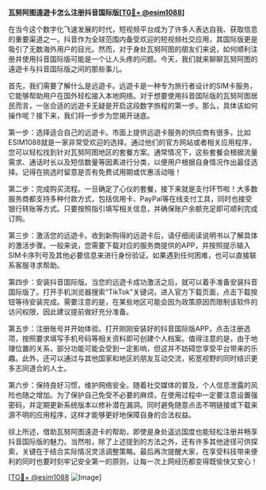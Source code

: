 **瓦努阿图遠遊卡怎么注册抖音国际版[[TG💪+ @esim1088](https://t.me/s/esim1088)]**

在当今这个数字化飞速发展的时代，短视频平台成为了许多人表达自我、获取信息的重要渠道之一。抖音作为全球范围内备受欢迎的短视频社交应用，其国际版更是吸引了无数海外用户的目光。然而，对于身处瓦努阿图的朋友们来说，如何顺利注册并使用抖音国际版可能是一个让人头疼的问题。今天，我们就来聊聊瓦努阿图的遠遊卡与抖音国际版之间的那些事儿。

首先，我们需要了解什么是远遊卡。远遊卡是一种专为旅行者设计的SIM卡服务，它能够帮助用户在国外轻松接入本地网络。对于想要使用抖音国际版的瓦努阿图居民而言，一张合适的远遊卡无疑是开启这段数字旅程的第一步。那么，具体该如何操作呢？接下来，我们将一步步为您揭开谜底。

第一步：选择适合自己的远遊卡。市面上提供远遊卡服务的供应商有很多，比如ESIM1088就是一家非常受欢迎的选择。通过他们的官方网站或者相关应用程序，您可以轻松找到针对瓦努阿图地区的套餐方案。通常情况下，这些套餐会根据流量需求、通话时长以及短信数量等因素进行分类，以便用户根据自身情况作出最佳选择。记得在挑选时留意是否有免费试用期或优惠活动哦！

第二步：完成购买流程。一旦确定了心仪的套餐，接下来就是支付环节啦！大多数服务商都支持多种付款方式，包括信用卡、PayPal等在线支付工具，同时也接受银行转账等方式。只要按照指引填写相关信息，并确保账户余额充足即可顺利完成订购。

第三步：激活您的远遊卡。收到新购得的远遊卡后，请仔细阅读说明书以了解具体的激活步骤。一般来说，您需要下载对应的服务商提供的APP，并按照提示输入SIM卡序列号及其他必要信息来进行身份验证。如果遇到任何困难，也可以直接联系客服寻求帮助。

第四步：安装抖音国际版。当您的远遊卡成功激活之后，就可以着手准备安装抖音国际版了。打开手机浏览器搜索“TikTok”关键词，进入官方下载页面，点击下载按钮等待安装完成。需要注意的是，在某些地区可能会因为政策原因而限制该软件的访问权限，因此建议提前做好充分准备。

第五步：注册账号并开始体验。打开刚刚安装好的抖音国际版APP，点击注册选项，按照要求填写手机号码等相关资料即可创建个人档案。值得注意的是，由于地理位置的关系，部分功能可能会受到一定影响，但这并不妨碍您享受平台带来的乐趣。此外，还可以通过与其他国家和地区的朋友互动交流，拓宽视野的同时结识更多志同道合的人士。

第六步：保持良好习惯，维护网络安全。随着社交媒体的普及，个人信息泄露的风险也随之增加。为了保护自己免受不必要的麻烦，在使用过程中一定要注意设置强密码，并定期更新系统版本以修补潜在漏洞。同时避免随意点击不明链接或下载来源不明的应用程序，这样才能够更好地保障自身的合法权益。

综上所述，借助瓦努阿图遠遊卡的帮助，即使是身处遥远国度也能轻松注册并畅享抖音国际版的魅力。当然啦，除了上述提到的方法之外，还有许多其他途径可供探索，关键在于结合实际情况灵活调整策略。最后再次提醒大家，在享受科技带来便利的同时也要时刻牢记安全第一的原则，让每一次上网经历都变得既愉快又安心！

[[TG💪+ @esim1088](https://t.me/s/esim1088) ![Image](https://i.postimg.cc/4NQfJmqS/Snipaste-2025-05-13-00-14-12.png)]
